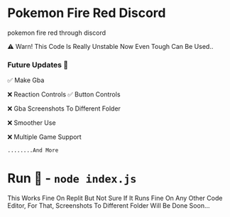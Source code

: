 # Pokemon Fire Red Discord
pokemon fire red through discord

⚠️ Warn!
 This Code Is Really Unstable Now Even Tough Can Be Used..
 
### Future Updates 📄

 ✅ Make Gba 
 
 ❌ Reaction Controls <CANCELED> ✅ Button Controls
 
 ❌ Gba Screenshots To Different Folder
 
 ❌ Smoother Use 
 
 ❌ Multiple Game Support
 
    ........And More
# Run 🚩 - ```node index.js```

 This Works Fine On Replit But Not Sure If It Runs Fine On Any Other Code Editor,
  For That, Screenshots To Different Folder Will Be Done Soon...
